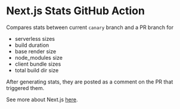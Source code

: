 # Next.js Stats GitHub Action

Compares stats between current `canary` branch and a PR branch for
- serverless sizes
- build duration
- base render size
- node_modules size
- client bundle sizes
- total build dir size

After generating stats, they are posted as a comment on the PR that triggered them. 

See more about Next.js [here](https://nextjs.org).
